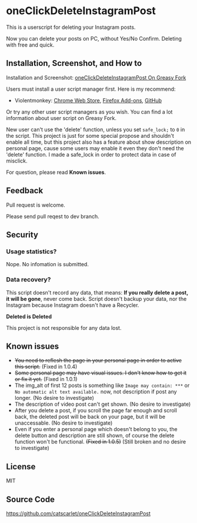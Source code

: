 # oneClickDeleteInstagramPost

This is a userscript for deleting your Instagram posts.

Now you can delete your posts on PC, without Yes/No Confirm. Deleting with free and quick.

## Installation, Screenshot, and How to

Installation and Screenshot: [oneClickDeleteInstagramPost On Greasy Fork](https://greasyfork.org/zh-CN/scripts/373339-oneclickdeleteinstagrampost)

Users must install a user script manager first. Here is my recommend:

- Violentmonkey: [Chrome Web Store](https://chrome.google.com/webstore/detail/violentmonkey/jinjaccalgkegednnccohejagnlnfdag), [Firefox Add-ons](https://addons.mozilla.org/en-US/firefox/addon/greasemonkey/), [GitHub](https://github.com/violentmonkey/violentmonkey/releases/latest)

Or try any other user script managers as you wish. You can find a lot information about user script on Greasy Fork.

New user can't use the 'delete' function, unless you set `safe_lock;` to `0` in the script. This project is just for some special propose and shouldn't enable all time, but this project also has a feature about show description on personal page, cause some users may enable it even they don't need the 'delete' function. I made a safe_lock in order to protect data in case of misclick.

For question, please read **Known issues**.

## Feedback

Pull request is welcome.

Please send pull reqest to dev branch.

## Security

### Usage statistics?

Nope. No infomation is submitted.

### Data recovery?

This script doesn't record any data, that means: **If you really delete a post, it will be gone**, never come back. Script doesn't backup your data, nor the Instagram because Instagram doesn't have a Recycler.

**Deleted is Deleted**

This project is not responsible for any data lost.

## Known issues

- ~~You need to reflesh the page in your personal page in order to active this script.~~ (Fixed in 1.0.4)
- ~~Some personal page may have visual issues. I don't know how to get it or fix it yet.~~ (Fixed in 1.0.1)
- The img_alt of first 12 posts is something like `Image may contain: ***` or `No automatic alt text available.` now, not description if post any longer. (No desire to investigate)
- The description of video post can't get shown. (No desire to investigate)
- After you delete a post, if you scroll the page far enough and scroll back, the deleted post will be back on your page, but it will be unaccessable. (No desire to investigate)
- Even if you enter a personal page which doesn't belong to you, the delete button and description are still shown, of course the delete function won't be functional. ~~(Fixed in 1.0.5)~~ (Still broken and no desire to investigate)

## License

MIT

## Source Code

<https://github.com/catscarlet/oneClickDeleteInstagramPost>
